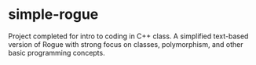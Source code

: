 # simple-rogue
Project completed for intro to coding in C++ class. A simplified text-based version of Rogue with strong focus on classes, polymorphism, and other basic programming concepts.
